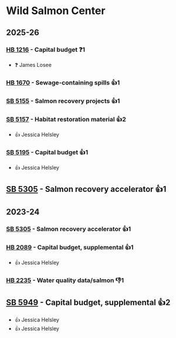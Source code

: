 # Wild Salmon Center
## 2025-26

### [HB 1216](/bill/2025-26/hb/1216/) - Capital budget   ❓1
* ❓ James Losee

### [HB 1670](/bill/2025-26/hb/1670/) - Sewage-containing spills 👍1  

### [SB 5155](/bill/2025-26/sb/5155/) - Salmon recovery projects 👍1  

### [SB 5157](/bill/2025-26/sb/5157/) - Habitat restoration material 👍2  
* 👍 Jessica Helsley

### [SB 5195](/bill/2025-26/sb/5195/) - Capital budget 👍1  
* 👍 Jessica Helsley

## [SB 5305](/bill/2025-26/sb/5305/) - Salmon recovery accelerator 👍1  

## 2023-24

### [SB 5305](/bill/2023-24/sb/5305/) - Salmon recovery accelerator 👍1  

### [HB 2089](/bill/2023-24/hb/2089/) - Capital budget, supplemental 👍1  
* 👍 Jessica Helsley

### [HB 2235](/bill/2023-24/hb/2235/) - Water quality data/salmon  👎1 

## [SB 5949](/bill/2023-24/sb/5949/) - Capital budget, supplemental 👍2  
* 👍 Jessica Helsley
* 👍 Jessica Helsley
